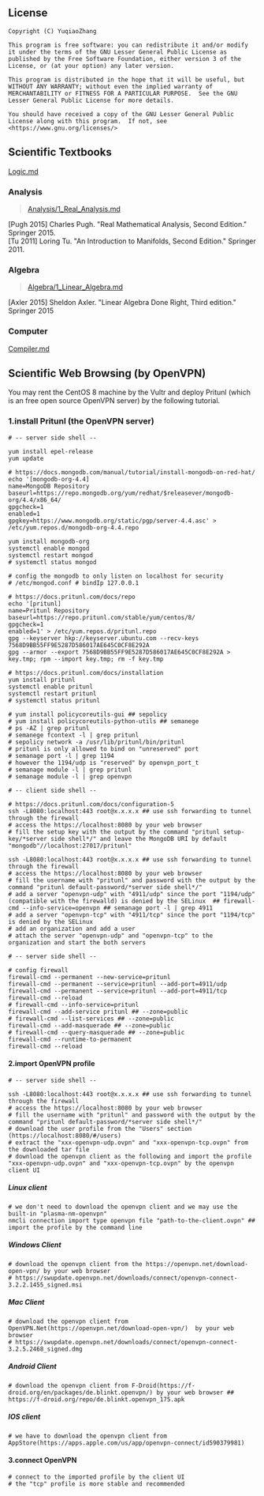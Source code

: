 ## License  
```  
Copyright (C) YuqiaoZhang

This program is free software: you can redistribute it and/or modify it under the terms of the GNU Lesser General Public License as published by the Free Software Foundation, either version 3 of the License, or (at your option) any later version.

This program is distributed in the hope that it will be useful, but WITHOUT ANY WARRANTY; without even the implied warranty of MERCHANTABILITY or FITNESS FOR A PARTICULAR PURPOSE.  See the GNU Lesser General Public License for more details.

You should have received a copy of the GNU Lesser General Public License along with this program.  If not, see <https://www.gnu.org/licenses/>
```  
   

## Scientific Textbooks

[Logic.md](Logic.md)  

### Analysis  
   
> [Analysis/1_Real_Analysis.md](Analysis/1_Real_Analysis.md)    

\[Pugh 2015\] Charles Pugh. "Real Mathematical Analysis, Second Edition." Springer 2015.  
\[Tu 2011\] Loring Tu. "An Introduction to Manifolds, Second Edition." Springer 2011.  

### Algebra  

> [Algebra/1_Linear_Algebra.md](Algebra/1_Linear_Algebra.md)   

\[Axler 2015\] Sheldon Axler. "Linear Algebra Done Right, Third edition." Springer 2015  

### Computer  

[Compiler.md](Compiler.md)  

## Scientific Web Browsing (by OpenVPN)

You may rent the CentOS 8 machine by the Vultr and deploy Pritunl (which is an free open source OpenVPN server) by the following tutorial.

### 1\.install Pritunl (the OpenVPN server)

```shell  
# -- server side shell -- 

yum install epel-release
yum update

# https://docs.mongodb.com/manual/tutorial/install-mongodb-on-red-hat/
echo '[mongodb-org-4.4]
name=MongoDB Repository
baseurl=https://repo.mongodb.org/yum/redhat/$releasever/mongodb-org/4.4/x86_64/
gpgcheck=1
enabled=1
gpgkey=https://www.mongodb.org/static/pgp/server-4.4.asc' > /etc/yum.repos.d/mongodb-org-4.4.repo

yum install mongodb-org
systemctl enable mongod
systemctl restart mongod
# systemctl status mongod

# config the mongodb to only listen on localhost for security
# /etc/mongod.conf # bindIp 127.0.0.1

# https://docs.pritunl.com/docs/repo
echo '[pritunl]
name=Pritunl Repository
baseurl=https://repo.pritunl.com/stable/yum/centos/8/
gpgcheck=1
enabled=1' > /etc/yum.repos.d/pritunl.repo
gpg --keyserver hkp://keyserver.ubuntu.com --recv-keys 7568D9BB55FF9E5287D586017AE645C0CF8E292A
gpg --armor --export 7568D9BB55FF9E5287D586017AE645C0CF8E292A > key.tmp; rpm --import key.tmp; rm -f key.tmp

# https://docs.pritunl.com/docs/installation
yum install pritunl
systemctl enable pritunl
systemctl restart pritunl
# systemctl status pritunl

# yum install policycoreutils-gui ## sepolicy
# yum install policycoreutils-python-utils ## semanege
# ps -AZ | grep pritunl
# semanege fcontext -l | grep pritunl
# sepolicy network -a /usr/lib/pritunl/bin/pritunl
# pritunl is only allowed to bind on "unreserved" port 
# semanage port -l | grep 1194
# however the 1194/udp is "reserved" by openvpn_port_t
# semanage module -l | grep pritunl
# semanage module -l | grep openvpn
```

```shell
# -- client side shell -- 

# https://docs.pritunl.com/docs/configuration-5  
ssh -L8080:localhost:443 root@x.x.x.x ## use ssh forwarding to tunnel through the firewall
# access the https://localhost:8080 by your web browser  
# fill the setup key with the output by the command "pritunl setup-key/*server side shell*/" and leave the MongoDB URI by default "mongodb"//localhost:27017/pritunl"

ssh -L8080:localhost:443 root@x.x.x.x ## use ssh forwarding to tunnel through the firewall
# access the https://localhost:8080 by your web browser
# fill the username with "pritunl" and password with the output by the command "pritunl default-password/*server side shell*/"
# add a server "openvpn-udp" with "4911/udp" since the port "1194/udp" (compatible with the firewalld) is denied by the SELinux  ## firewall-cmd --info-service=openvpn ## semanage port -l | grep 4911
# add a server "openvpn-tcp" with "4911/tcp" since the port "1194/tcp" is denied by the SELinux
# add an organization and add a user  
# attach the server "openvpn-udp" and "openvpn-tcp" to the organization and start the both servers
```

```shell
# -- server side shell -- 

# config firewall
firewall-cmd --permanent --new-service=pritunl
firewall-cmd --permanent --service=pritunl --add-port=4911/udp
firewall-cmd --permanent --service=pritunl --add-port=4911/tcp
firewall-cmd --reload
# firewall-cmd --info-service=pritunl
firewall-cmd --add-service pritunl ## --zone=public
# firewall-cmd --list-services ## --zone=public
firewall-cmd --add-masquerade ## --zone=public
# firewall-cmd --query-masquerade ## --zone=public
firewall-cmd --runtime-to-permanent
firewall-cmd --reload
```

#### 2\.import OpenVPN profile

```shell
# -- server side shell -- 

ssh -L8080:localhost:443 root@x.x.x.x ## use ssh forwarding to tunnel through the firewall
# access the https://localhost:8080 by your web browser
# fill the username with "pritunl" and password with the output by the command "pritunl default-password/*server side shell*/"
# download the user profile from the "Users" section (https://localhost:8080/#/users) 
# extract the "xxx-openvpn-udp.ovpn" and "xxx-openvpn-tcp.ovpn" from the downloaded tar file
# download the openvpn client as the following and import the profile "xxx-openvpn-udp.ovpn" and "xxx-openvpn-tcp.ovpn" by the openvpn client UI
```

##### Linux client  
```shell
# we don't need to download the openvpn client and we may use the built-in "plasma-nm-openvpn"
nmcli connection import type openvpn file "path-to-the-client.ovpn" ## import the profile by the command line
```  

##### Windows Client
```shell
# download the openvpn client from the https://openvpn.net/download-open-vpn/ by your web browser 
# https://swupdate.openvpn.net/downloads/connect/openvpn-connect-3.2.2.1455_signed.msi
```

##### Mac Client
```shell
# download the openvpn client from OpenVPN.Net(https://openvpn.net/download-open-vpn/)  by your web browser 
# https://swupdate.openvpn.net/downloads/connect/openvpn-connect-3.2.5.2468_signed.dmg
```

##### Android Client
```shell
# download the openvpn client from F-Droid(https://f-droid.org/en/packages/de.blinkt.openvpn/) by your web browser ## https://f-droid.org/repo/de.blinkt.openvpn_175.apk
```  

##### IOS client
```shell
# we have to download the openvpn client from AppStore(https://apps.apple.com/us/app/openvpn-connect/id590379981)
```  

#### 3\.connect OpenVPN

```shell
# connect to the imported profile by the client UI
# the "tcp" profile is more stable and recommended
```
